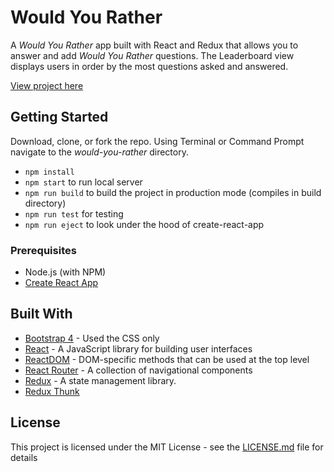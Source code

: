 # Would You Rather

A *Would You Rather* app built with React and Redux that allows you to answer and add *Would You Rather* questions. The Leaderboard view displays users in order by the most questions asked and answered.

[View project here](https://tone4hook.github.io/would-you-rather/)

## Getting Started

Download, clone, or fork the repo.
Using Terminal or Command Prompt navigate to the *would-you-rather* directory.
* `npm install`
* `npm start` to run local server
* `npm run build` to build the project in production mode (compiles in build directory)
* `npm run test` for testing
* `npm run eject` to look under the hood of create-react-app


### Prerequisites

* Node.js (with NPM)
* [Create React App](https://github.com/facebook/create-react-app)

## Built With

* [Bootstrap 4](http://getbootstrap.com/docs/4.1/getting-started/introduction/) - Used the CSS only
* [React](https://reactjs.org/docs/hello-world.html) - A JavaScript library for building user interfaces
* [ReactDOM](https://reactjs.org/docs/react-dom.html) - DOM-specific methods that can be used at the top level
* [React Router](https://reacttraining.com/react-router/) - A collection of navigational components
* [Redux](https://www.npmjs.com/package/redux) - A state management library.
* [Redux Thunk](https://github.com/reduxjs/redux-thunk)

## License

This project is licensed under the MIT License - see the [LICENSE.md](LICENSE.md) file for details
